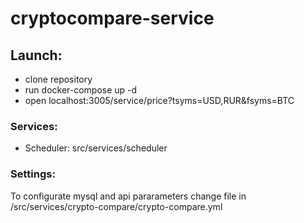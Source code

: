 # cryptocompare-service

## Launch: 
 - clone repository
 - run docker-compose up -d
 - open localhost:3005/service/price?tsyms=USD,RUR&fsyms=BTC
 
### Services:
  - Scheduler: src/services/scheduler
  
### Settings:
To configurate mysql and api pararameters change file in /src/services/crypto-compare/crypto-compare.yml

  
